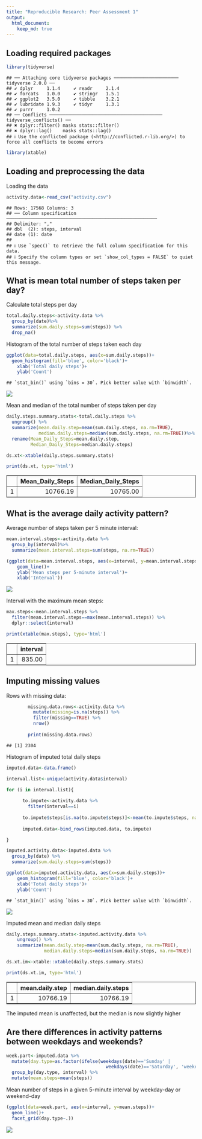 ```yaml
---
title: "Reproducible Research: Peer Assessment 1"
output: 
  html_document:
    keep_md: true
---
```


## Loading required packages

```r
library(tidyverse)
```

```
## ── Attaching core tidyverse packages ──────────────────────── tidyverse 2.0.0 ──
## ✔ dplyr     1.1.4     ✔ readr     2.1.4
## ✔ forcats   1.0.0     ✔ stringr   1.5.1
## ✔ ggplot2   3.5.0     ✔ tibble    3.2.1
## ✔ lubridate 1.9.3     ✔ tidyr     1.3.1
## ✔ purrr     1.0.2     
## ── Conflicts ────────────────────────────────────────── tidyverse_conflicts() ──
## ✖ dplyr::filter() masks stats::filter()
## ✖ dplyr::lag()    masks stats::lag()
## ℹ Use the conflicted package (<http://conflicted.r-lib.org/>) to force all conflicts to become errors
```

```r
library(xtable)
```

## Loading and preprocessing the data



Loading the data

```r
activity.data<-read_csv("activity.csv")
```

```
## Rows: 17568 Columns: 3
## ── Column specification ────────────────────────────────────────────────────────
## Delimiter: ","
## dbl  (2): steps, interval
## date (1): date
## 
## ℹ Use `spec()` to retrieve the full column specification for this data.
## ℹ Specify the column types or set `show_col_types = FALSE` to quiet this message.
```

## What is mean total number of steps taken per day?

Calculate total steps per day


```r
total.daily.steps<-activity.data %>%
  group_by(date)%>%
  summarize(sum.daily.steps=sum(steps)) %>%
  drop_na()
```

Histogram of the total number of steps taken each day

```r
ggplot(data=total.daily.steps, aes(x=sum.daily.steps))+
  geom_histogram(fill='blue', color='black')+
    xlab('Total daily steps')+
    ylab('Count')
```

```
## `stat_bin()` using `bins = 30`. Pick better value with `binwidth`.
```

![](PA1_template_files/figure-html/unnamed-chunk-2-1.png)<!-- -->

Mean and median of the total number of steps taken per day


```r
daily.steps.summary.stats<-total.daily.steps %>%
  ungroup() %>%
  summarize(mean.daily.step=mean(sum.daily.steps, na.rm=TRUE), 
            median.daily.steps=median(sum.daily.steps, na.rm=TRUE))%>%
  rename(Mean_Daily_Steps=mean.daily.step,
         Median_Daily_Steps=median.daily.steps)

ds.xt<-xtable(daily.steps.summary.stats)

print(ds.xt, type='html')
```

<!-- html table generated in R 4.3.2 by xtable 1.8-4 package -->
<!-- Tue Feb 27 10:08:56 2024 -->
<table border=1>
<tr> <th>  </th> <th> Mean_Daily_Steps </th> <th> Median_Daily_Steps </th>  </tr>
  <tr> <td align="right"> 1 </td> <td align="right"> 10766.19 </td> <td align="right"> 10765.00 </td> </tr>
   </table>


## What is the average daily activity pattern?

Average number of steps taken per 5 minute interval:


```r
mean.interval.steps<-activity.data %>%
  group_by(interval)%>%
  summarize(mean.interval.steps=sum(steps, na.rm=TRUE)) 
```


```r
(ggplot(data=mean.interval.steps, aes(x=interval, y=mean.interval.steps))+
    geom_line()+
    ylab('Mean steps per 5-minute interval')+
    xlab('Interval'))
```

![](PA1_template_files/figure-html/unnamed-chunk-5-1.png)<!-- -->

Interval with the maximum mean steps:


```r
max.steps<-mean.interval.steps %>%
  filter(mean.interval.steps==max(mean.interval.steps)) %>%
  dplyr::select(interval)

print(xtable(max.steps), type='html')
```

<!-- html table generated in R 4.3.2 by xtable 1.8-4 package -->
<!-- Tue Feb 27 10:08:56 2024 -->
<table border=1>
<tr> <th>  </th> <th> interval </th>  </tr>
  <tr> <td align="right"> 1 </td> <td align="right"> 835.00 </td> </tr>
   </table>


## Imputing missing values

Rows with missing data:


```r
        missing.data.rows<-activity.data %>%
          mutate(missing=is.na(steps)) %>%
          filter(missing==TRUE) %>%
          nrow()
        
        print(missing.data.rows)
```

```
## [1] 2304
```



Histogram of imputed total daily steps

```r
imputed.data<-data.frame()

interval.list<-unique(activity.data$interval)

for (i in interval.list){
  
      to.impute<-activity.data %>%
        filter(interval==i) 
      
      to.impute$steps[is.na(to.impute$steps)]<-mean(to.impute$steps, na.rm=TRUE)
      
      imputed.data<-bind_rows(imputed.data, to.impute)

}

imputed.activity.data<-imputed.data %>%
  group_by(date) %>%
  summarize(sum.daily.steps=sum(steps))

ggplot(data=imputed.activity.data, aes(x=sum.daily.steps))+
    geom_histogram(fill='blue', color='black')+
    xlab('Total daily steps')+
    ylab('Count')
```

```
## `stat_bin()` using `bins = 30`. Pick better value with `binwidth`.
```

![](PA1_template_files/figure-html/unnamed-chunk-8-1.png)<!-- -->

Imputed mean and median daily steps


```r
daily.steps.summary.stats<-imputed.activity.data %>%
    ungroup() %>%
    summarize(mean.daily.step=mean(sum.daily.steps, na.rm=TRUE), 
              median.daily.steps=median(sum.daily.steps, na.rm=TRUE))

ds.xt.im<-xtable::xtable(daily.steps.summary.stats)

print(ds.xt.im, type='html')
```

<!-- html table generated in R 4.3.2 by xtable 1.8-4 package -->
<!-- Tue Feb 27 10:08:57 2024 -->
<table border=1>
<tr> <th>  </th> <th> mean.daily.step </th> <th> median.daily.steps </th>  </tr>
  <tr> <td align="right"> 1 </td> <td align="right"> 10766.19 </td> <td align="right"> 10766.19 </td> </tr>
   </table>

The imputed mean is unaffected, but the median is now slightly higher


## Are there differences in activity patterns between weekdays and weekends?



```r
week.part<-imputed.data %>%
  mutate(day.type=as.factor(ifelse(weekdays(date)=='Sunday' | 
                                     weekdays(date)=='Saturday', 'weekend', 'weekday'))) %>%
  group_by(day.type, interval) %>%
  mutate(mean.steps=mean(steps))
```

Mean number of steps in a given 5-minute interval by weekday-day or weekend-day


```r
(ggplot(data=week.part, aes(x=interval, y=mean.steps))+
  geom_line()+
  facet_grid(day.type~.))
```

![](PA1_template_files/figure-html/unnamed-chunk-11-1.png)<!-- -->



















